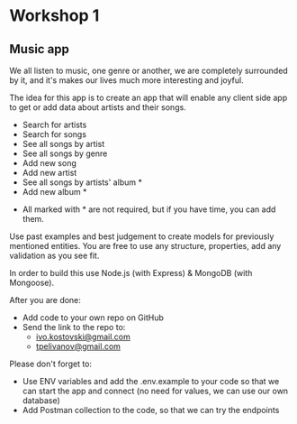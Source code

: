 # Workshop 1

## Music app

We all listen to music, one genre or another, we are completely surrounded by it, and it's makes our lives much more
interesting and joyful.

The idea for this app is to create an app that will enable any client side app to get or add data about artists and
their songs.

- Search for artists
- Search for songs
- See all songs by artist
- See all songs by genre
- Add new song
- Add new artist
- See all songs by artists' album *
- Add new album *

* All marked with * are not required, but if you have time, you can add them.

Use past examples and best judgement to create models for previously mentioned entities. You are free to use any
structure, properties, add any validation as you see fit.

In order to build this use Node.js (with Express) & MongoDB (with Mongoose).

After you are done:

- Add code to your own repo on GitHub
- Send the link to the repo to:
    - ivo.kostovski@gmail.com
    - tpelivanov@gmail.com

Please don't forget to:

- Use ENV variables and add the .env.example to your code so that we can start the app and connect (no need for values,
  we can use our own database)
- Add Postman collection to the code, so that we can try the endpoints
